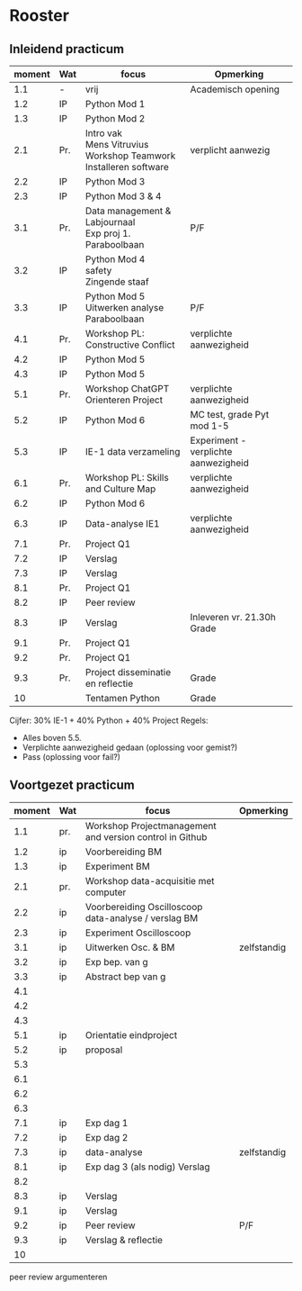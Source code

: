 # Rooster

## Inleidend practicum
| moment | Wat | focus | Opmerking |
|  ---   | --- | ----  | --- |
| 1.1 | - | vrij | Academisch opening |
| 1.2 | IP | Python Mod 1| |
| 1.3 | IP | Python Mod 2 | |
| 2.1 | Pr.| Intro vak <br> Mens Vitruvius <br> Workshop Teamwork <br> Installeren software | verplicht aanwezig|
| 2.2 | IP | Python Mod 3| |
| 2.3 | IP | Python Mod 3 & 4| |
| 3.1 | Pr.| Data management & Labjournaal <br> Exp proj 1. Paraboolbaan | P/F |
| 3.2 | IP | Python Mod 4 <br> safety <br> Zingende staaf| |
| 3.3 | IP | Python Mod 5 <br> Uitwerken analyse Paraboolbaan| P/F |
| 4.1 | Pr.| Workshop PL: Constructive Conflict | verplichte aanwezigheid |
| 4.2 | IP | Python Mod 5 | |
| 4.3 | IP | Python Mod 5| |
| 5.1 | Pr.| Workshop ChatGPT <br> Orienteren Project  | verplichte aanwezigheid |
| 5.2 | IP | Python Mod 6 | MC test, grade Pyt mod 1-5|
| 5.3 | IP | IE-1 data verzameling | Experiment - verplichte aanwezigheid|
| 6.1 | Pr.| Workshop PL: Skills and Culture Map | verplichte aanwezigheid |
| 6.2 | IP | Python Mod 6 | |
| 6.3 | IP | Data-analyse IE1| verplichte aanwezigheid|
| 7.1 | Pr.| Project Q1 |
| 7.2 | IP | Verslag | |
| 7.3 | IP | Verslag| |
| 8.1 | Pr.| Project Q1 | |
| 8.2 | IP | Peer review | |
| 8.3 | IP | Verslag| Inleveren vr. 21.30h <br> Grade |
| 9.1 | Pr.| Project Q1 | |
| 9.2 | Pr.| Project Q1 | |
| 9.3 | Pr.| Project disseminatie en reflectie | Grade |
| 10  | | Tentamen Python | Grade |

Cijfer: 30% IE-1 + 40% Python + 40% Project
Regels: 
- Alles boven 5.5. 
- Verplichte aanwezigheid gedaan (oplossing voor gemist?)
- Pass (oplossing voor fail?)

## Voortgezet practicum
| moment | Wat | focus | Opmerking |
|  ---   | --- | ----  | --- |
| 1.1 | pr. | Workshop Projectmanagement and version control in Github | |
| 1.2 | ip | Voorbereiding BM  | |
| 1.3 | ip | Experiment BM | |
| 2.1 | pr. | Workshop data-acquisitie met computer
| 2.2 | ip | Voorbereiding Oscilloscoop <br> data-analyse / verslag BM | |
| 2.3 | ip | Experiment Oscilloscoop | |
| 3.1 | ip | Uitwerken Osc. & BM | zelfstandig |
| 3.2 | ip | Exp bep. van g | |
| 3.3 | ip | Abstract bep van g | |
| 4.1 | | | |
| 4.2 | | | |
| 4.3 | | | |
| 5.1 | ip | Orientatie eindproject | |
| 5.2 | ip | proposal | |
| 5.3 | | | |
| 6.1 | | | |
| 6.2 | | | |
| 6.3 | | | |
| 7.1 |  ip | Exp dag 1 | |
| 7.2 |  ip | Exp dag 2 | |
| 7.3 |  ip | data-analyse | zelfstandig |
| 8.1 |  ip | Exp dag 3 (als nodig) Verslag | |
| 8.2 | | | |
| 8.3 | ip | Verslag | |
| 9.1 | ip | Verslag | |
| 9.2 | ip | Peer review | P/F |
| 9.3 | ip | Verslag & reflectie| |
| 10  | 

peer review
argumenteren